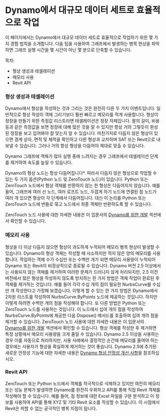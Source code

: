 # Dynamo에서 대규모 데이터 세트로 효율적으로 작업

이 페이지에서는 Dynamo에서 대규모 데이터 세트로 효율적으로 작업하기 위한 몇 가지 경험 법칙을 소개합니다. 다음 팁을 사용하여 그래프에서 발생하는 병목 현상을 파악하면 그래프 실행 시간을 몇 시간이 아닌 몇 분으로 단축할 수 있습니다.

목차:
* 형상 생성과 테셀레이션
* 메모리 사용
* Revit API

### 형상 생성과 테셀레이션

Dynamo에서 형상을 작성하는 것과 그리는 것은 완전히 다른 두 가지 이벤트입니다. 일반적으로 형상 작성이 객체 그리기보다 훨씬 빠르고 메모리를 적게 사용합니다. 형상이 정장을 만들기 위한 측정값 리스트라면 테셀레이션은 정장 자체입니다. 팔의 길이, 비용 등과 같은 측정값을 보면 정장에 대해 많은 것을 알 수 있지만 항상 거의 그렇듯이 완성된 정장을 보고 입어봐야 잘 맞는지 알 수 있습니다. 마찬가지로 다듬지 않은 형상이 있으면 경계 상자, 면적 및 체적을 확인하고 다른 형상과 교차하며 SAT 또는 Revit으로 내보낼 수 있습니다. 그러나 거의 항상 형상을 다듬어야 제대로 맞출 수 있습니다. 

Dynamo 그래프에 객체가 많아 실행 중에 느려지는 경우 그래프에서 테셀레이션 단계를 제거하여 속도를 높일 수 있습니다.  

Dynamo의 형상 노드는 항상 다듬어집니다*. 따라서 다듬지 않은 형상으로 작업할 수 있는 두 가지 옵션(Python 노드 및 ZeroTouch 노드)이 있습니다. Python 또는 ZeroTouch 노드에서 형상 객체를 반환하지 않는 한 형상은 다듬어지지 않습니다. 예를 들어, 그래프에 여러 선 노드, 여러 로프트 노드, 두껍게 하기 노드에 연결된 점 노드가 여러 개 있으면 형상이 각 단계에서 다듬어집니다. 대신 이 논리를 Python 또는 ZeroTouch 노드에 번들로 묶고 노드에서 최종 객체만 반환하도록 할 수 있습니다.

ZeroTouch 노드 사용에 대한 자세한 내용은 이 입문서의 [Dynamo를 위한 개발](11\_developer\_primer/3\_developing\_for\_dynamo/README.md) 섹션에서 확인할 수 있습니다.

### 메모리 사용

형상을 더 이상 다듬지 않으면 형상이 과도하게 누적되어 메모리 병목 현상이 발생할 수 있습니다. Dynamo의 형상 객체는 작성할 때 사소하지만 적지 않은 양의 메모리를 사용합니다. 작업하는 객체 수가 수십만 또는 수백만 개가 되면 메모리 사용량이 누적되어 Dynamo 또는 Revit이 비정상적으로 종료될 수 있습니다. Dynamo 버전 2.5 이상에서는 사용되지 않는 객체를 제거하여 이러한 문제가 드러나지 않게 처리되지만, 2.5 이전 버전에서 많은 형상을 작성하지 않도록 방지하는 한 가지 방법은 객체 작업이 완료된 후 객체를 제거하는 것입니다. 예를 들어 각각 수십 개의 점이 필요한 NurbsCurve를 수십만 개 작성한다고 가정해 보겠습니다. 이렇게 할 수 있는 한 가지 방법은 Dynamo에서 2차원 리스트를 작성하여 NurbsCurve.ByPoints 노드에 제공하는 것입니다. 하지만 이렇게 하려면 수백만 개의 점을 작성해야 합니다. 또 다른 방법은 Python 또는 ZeroTouch 노드를 사용하는 것입니다. 이 노드에서 십여 개의 점을 작성하여 NurbsCurve.ByPoints에 제공한 다음 Dispose() 메서드를 호출하여 십여 개의 점을 제거할 수 있습니다. ZeroTouch 노드 사용에 대한 자세한 내용은 이 입문서의 [Dynamo를 위한 개발](11\_developer\_primer/3\_developing\_for\_dynamo/README.md) 섹션에서 확인할 수 있습니다. 형상 객체를 작성한 후 제거하면 특정 상황에서 메모리 사용량을 크게 줄일 수 있습니다. Dynamo 2.5 이상을 사용하는 경우 이를 자동으로 처리하지만, 사용 사례에서 결정적인 순간에 메모리를 줄여야 하는 경우에는 사용자가 형상을 확실하게 제거하는 것이 좋습니다. Dynamo 2.5에 추가된 새로운 안정성 기능에 대한 자세한 내용은 [Dynamo 형상 안정성 개선 사항](https://forum.dynamobim.com/t/dynamo-geometry-stability-improvements-request-for-feedback/39297)을 참조하십시오.

### Revit API

ZeroTouch 또는 Python 노드에서 객체를 적극적으로 삭제하고 있지만 여전히 메모리 또는 성능 문제가 발생하면 Dynamo를 완전히 우회하고 API를 통해 직접 Revit 객체를 작성해야 할 수 있습니다. 예를 들어, 점 정보에 대한 Excel 파일을 구문 분석하고 이 정보를 사용하여 API를 통해 XYZ 및 기타 Revit 요소를 작성할 수 있습니다. 이 시점에서 Revit은 피할 수 없는 궁극적인 병목 지점이 됩니다.